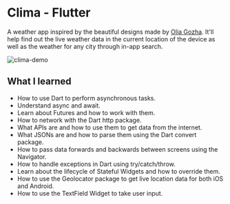 # Clima - Flutter

A weather app inspired by the beautiful designs made by [Olia Gozha](https://dribbble.com/shots/4663154-). It'll help find out the live weather data in the current location of the device as well as the weather for any city through in-app search.

![clima-demo](https://user-images.githubusercontent.com/50670255/69920886-3e6afd80-145b-11ea-9da3-65fe6cfc67d9.gif)

## What I learned

- How to use Dart to perform asynchronous tasks.
- Understand async and await.
- Learn about Futures and how to work with them.
- How to network with the Dart http package.
- What APIs are and how to use them to get data from the internet.
- What JSONs are and how to parse them using the Dart convert package.
- How to pass data forwards and backwards between screens using the Navigator.
- How to handle exceptions in Dart using try/catch/throw.
- Learn about the lifecycle of Stateful Widgets and how to override them.
- How to use the Geolocator package to get live location data for both iOS and Android.
- How to use the TextField Widget to take user input.
